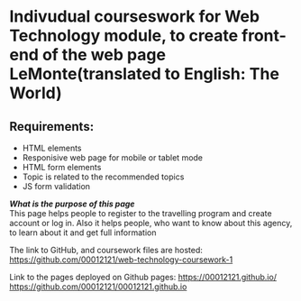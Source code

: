 # Indivudual courseswork for Web Technology module, to create front-end of the web page LeMonte(translated to English: The World)

## Requirements:
- HTML elements
- Responisive web page for mobile or tablet mode
- HTML form elements
- Topic is related to the recommended topics
- JS form validation

_**What is the purpose of this page**_<br />
This page helps people to register to the travelling program and create account or log in. Also it helps people, who want to know about this agency, to learn about it and get full information<br />

The link to GitHub, and coursework files are hosted:
https://github.com/00012121/web-technology-coursework-1

Link to the pages deployed on Github pages:
https://00012121.github.io/
https://github.com/00012121/00012121.github.io